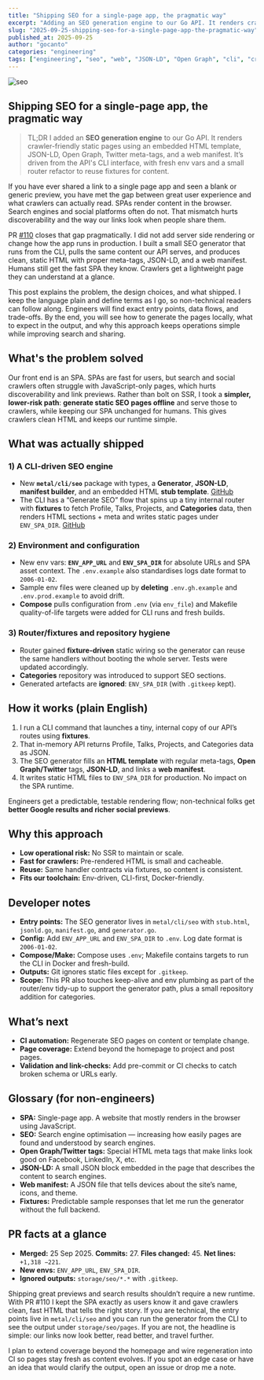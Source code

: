 ```yaml
---
title: "Shipping SEO for a single-page app, the pragmatic way"
excerpt: "Adding an SEO generation engine to our Go API. It renders crawler-friendly static pages using an embedded HTML template, JSON-LD, Open Graph and Twitter meta tags, and a web manifest."
slug: "2025-09-25-shipping-seo-for-a-single-page-app-the-pragmatic-way"
published_at: 2025-09-25
author: "gocanto"
categories: "engineering"
tags: ["engineering", "seo", "web", "JSON-LD", "Open Graph", "cli", "crawlers"]
---
```


![seo](https://github.com/user-attachments/assets/e5abb532-59bf-49bb-a9d2-0c31872718d7)



## Shipping SEO for a single-page app, the pragmatic way

> TL;DR
> I added an **SEO generation engine** to our Go API. It renders crawler-friendly static pages using an embedded HTML template, JSON-LD, Open Graph, Twitter meta-tags, and a web manifest. 
> It’s driven from the API's CLI interface, with fresh env vars and a small router refactor to reuse fixtures for content.

If you have ever shared a link to a single page app and seen a blank or generic preview, you have met the gap between great user experience and what crawlers can actually read. 
SPAs render content in the browser. Search engines and social platforms often do not. That mismatch hurts discoverability and the way our links look when people share them.

PR [#110](https://github.com/oullin/api/pull/110) closes that gap pragmatically. I did not add server side rendering or change how the app runs in production. 
I built a small SEO generator that runs from the CLI, pulls the same content our API serves, and produces clean, static HTML with proper meta-tags, JSON-LD, and a web manifest. 
Humans still get the fast SPA they know. Crawlers get a lightweight page they can understand at a glance.

This post explains the problem, the design choices, and what shipped. I keep the language plain and define terms as I go, so non-technical readers can follow along. 
Engineers will find exact entry points, data flows, and trade-offs. By the end, you will see how to generate the pages locally, what to expect in the output, and why 
this approach keeps operations simple while improving search and sharing.


## What's the problem solved

Our front end is an SPA. SPAs are fast for users, but search and social crawlers often struggle with JavaScript-only pages, 
which hurts discoverability and link previews. Rather than bolt on SSR, I took a **simpler, lower-risk path**: **generate static 
SEO pages offline** and serve those to crawlers, while keeping our SPA unchanged for humans. This gives crawlers clean HTML and keeps our runtime simple.

## What was actually shipped

### 1) A CLI-driven SEO engine

-   New **`metal/cli/seo`** package with types, a **Generator**, **JSON-LD**, **manifest builder**, and an embedded HTML **stub template**. [GitHub](https://github.com/oullin/api/pull/110)
-   The CLI has a “Generate SEO” flow that spins up a tiny internal router with **fixtures** to fetch Profile, Talks, Projects, and **Categories** data, then renders HTML sections + meta and writes static pages under `ENV_SPA_DIR`. [GitHub](https://github.com/oullin/web/pull/64/files)


### 2) Environment and configuration

-   New env vars: **`ENV_APP_URL`** and **`ENV_SPA_DIR`** for absolute URLs and SPA asset context. The `.env.example` also standardises logs date format to `2006-01-02`.
-   Sample env files were cleaned up by **deleting** `.env.gh.example` and `.env.prod.example` to avoid drift.
-   **Compose** pulls configuration from `.env` (via `env_file`) and Makefile quality-of-life targets were added for CLI runs and fresh builds.


### 3) Router/fixtures and repository hygiene

-   Router gained **fixture-driven** static wiring so the generator can reuse the same handlers without booting the whole server. Tests were updated accordingly.
-   **Categories** repository was introduced to support SEO sections.
-   Generated artefacts are **ignored**: `ENV_SPA_DIR` (with `.gitkeep` kept).

## How it works (plain English)

1.  I run a CLI command that launches a tiny, internal copy of our API’s routes using **fixtures**.
2.  That in-memory API returns Profile, Talks, Projects, and Categories data as JSON.
3.  The SEO generator fills an **HTML template** with regular meta-tags, **Open Graph/Twitter** tags, **JSON-LD**, and links a **web manifest**.
4.  It writes static HTML files to `ENV_SPA_DIR` for production. No impact on the SPA runtime.

Engineers get a predictable, testable rendering flow; non-technical folks get **better Google results and richer social previews**.

## Why this approach

-   **Low operational risk:** No SSR to maintain or scale.
-   **Fast for crawlers:** Pre-rendered HTML is small and cacheable.
-   **Reuse:** Same handler contracts via fixtures, so content is consistent.
-   **Fits our toolchain:** Env-driven, CLI-first, Docker-friendly.

## Developer notes

-   **Entry points:** The SEO generator lives in `metal/cli/seo` with `stub.html`, `jsonld.go`, `manifest.go`, and `generator.go`.
-   **Config:** Add `ENV_APP_URL` and `ENV_SPA_DIR` to `.env`. Log date format is `2006-01-02`.
-   **Compose/Make:** Compose uses `.env`; Makefile contains targets to run the CLI in Docker and fresh-build.
-   **Outputs:** Git ignores static files except for `.gitkeep`.
-   **Scope:** This PR also touches keep-alive and env plumbing as part of the router/env tidy-up to support the generator path, plus a small repository addition for categories.

## What’s next

-   **CI automation:** Regenerate SEO pages on content or template change.
-   **Page coverage:** Extend beyond the homepage to project and post pages.
-   **Validation and link-checks:** Add pre-commit or CI checks to catch broken schema or URLs early.


## Glossary (for non-engineers)

-   **SPA:** Single-page app. A website that mostly renders in the browser using JavaScript.
-   **SEO:** Search engine optimisation — increasing how easily pages are found and understood by search engines.
-   **Open Graph/Twitter tags:** Special HTML meta tags that make links look good on Facebook, LinkedIn, X, etc.
-   **JSON-LD:** A small JSON block embedded in the page that describes the content to search engines.
-   **Web manifest:** A JSON file that tells devices about the site’s name, icons, and theme.
-   **Fixtures:** Predictable sample responses that let me run the generator without the full backend.


## PR facts at a glance

-   **Merged:** 25 Sep 2025. **Commits:** 27. **Files changed:** 45. **Net lines:** `+1,318 −221`.
-   **New envs:** `ENV_APP_URL`, `ENV_SPA_DIR`.
-   **Ignored outputs:** `storage/seo/*.*` with `.gitkeep`.

Shipping great previews and search results shouldn’t require a new runtime. With PR #110 I kept the SPA exactly as users 
know it and gave crawlers clean, fast HTML that tells the right story. If you are technical, the entry points live in 
`metal/cli/seo` and you can run the generator from the CLI to see the output under `storage/seo/pages`. If you are not, 
the headline is simple: our links now look better, read better, and travel further.

I plan to extend coverage beyond the homepage and wire regeneration into CI so pages stay fresh as content evolves. 
If you spot an edge case or have an idea that would clarify the output, open an issue or drop me a note.



